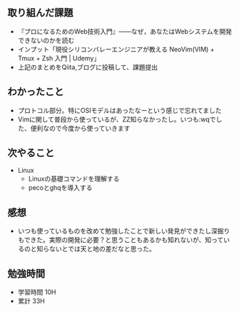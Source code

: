 ## 取り組んだ課題
- 『プロになるためのWeb技術入門』――なぜ，あなたはWebシステムを開発できないのかを読む
- インプット「現役シリコンバレーエンジニアが教える NeoVim(VIM) + Tmux + Zsh 入門 | Udemy」
- 上記のまとめをQiita,ブログに投稿して、課題提出

## わかったこと
- プロトコル部分。特にOSIモデルはあったなーという感じで忘れてました
- Vimに関して普段から使っているが、ZZ知らなかったし。いつも:wqでした、便利なので今度から使っていきます

## 次やること
- Linux
  - Linuxの基礎コマンドを理解する
  - pecoとghqを導入する

## 感想
- いつも使っているものを改めて勉強したことで新しい発見ができたし深掘りもできた。実際の開発に必要？と思うこともあるかも知れないが、知っているのと知らないとでは天と地の差だなと思った。

## 勉強時間
- 学習時間 10H
- 累計 33H
